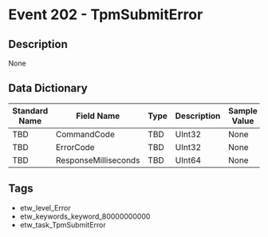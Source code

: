 # Event 202 - TpmSubmitError

## Description
None

## Data Dictionary
|Standard Name|Field Name|Type|Description|Sample Value|
|---|---|---|---|---|
|TBD|CommandCode|TBD|UInt32|None|None|
|TBD|ErrorCode|TBD|UInt32|None|None|
|TBD|ResponseMilliseconds|TBD|UInt64|None|None|

## Tags
* etw_level_Error
* etw_keywords_keyword_80000000000
* etw_task_TpmSubmitError
